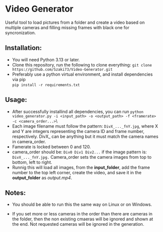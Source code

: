 # Video Generator
Useful tool to load pictures from a folder and create a video based on multiple cameras and filling missing frames with black one for syncronization.

## Installation:
- You will need Python 3.13 or later.
- Clone this repository, run the following to clone everything: `git clone https://github.com/Szaki73/Video-Generator.git`
- Preferably use a python virtual environment, and install dependencies via pip\
  `pip install -r requirements.txt`

## Usage:

- After successfully installind all dependencies, you can run `python video_generator.py -i <input_path> -o <output_path> -f <framerate> -c <camera_order...>`\
- Each image filename must follow the pattern: `DivX_..._fnY.jpg`, where X and Y are integers representing the camera ID and frame number, respectively. DivX_ can be anything but it must match the camera names in camera_order.
- Famerate is locked between 0 and 120.
- camera_order should be: `Div0 Div1 Div2...` if the image pattern is: `DivX_..._fnY.jpg.`
  Camera_order sets the camera images from top to bottom, left to right.
- Runnig this will load all images, from the **input_folder**, add the frame number to the top left corner, create the video, and save it in the **output_folder** as *output.mp4*.

## Notes:

- You should be able to run this the same way on Linux or on Windows.

- If you set more or less cameras in the order than there are cameras in the folder, then the non existing cmaeras will be ignored and shown at the end. Not requested cameras will be ignored in the generation.

